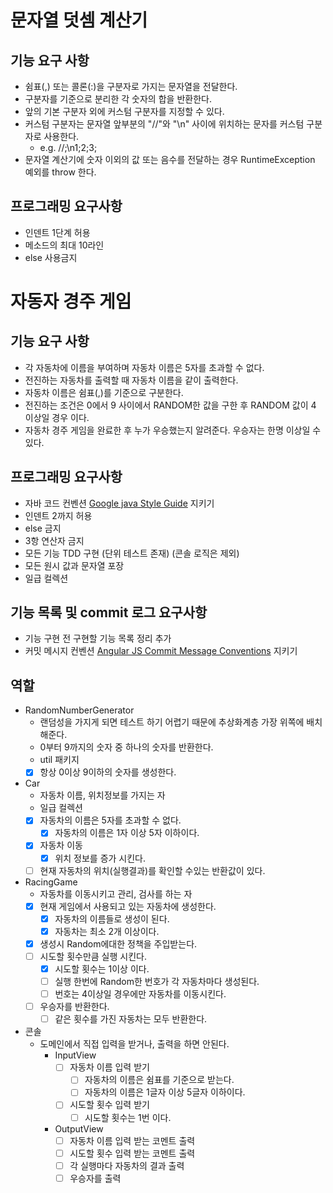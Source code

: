 # 문자열 덧셈 계산기

## 기능 요구 사항

- 쉼표(,) 또는 콜론(:)을 구분자로 가지는 문자열을 전달한다.
- 구분자를 기준으로 분리한 각 숫자의 합을 반환한다.
- 앞의 기본 구분자 외에 커스텀 구분자를 지정할 수 있다.
- 커스텀 구분자는 문자열 앞부분의 "//"와 "\n" 사이에 위치하는 문자를 커스텀 구분자로 사용한다.
  - e.g. //;\n1;2;3;
- 문자열 계산기에 숫자 이외의 값 또는 음수를 전달하는 경우 RuntimeException 예외를 throw 한다.

## 프로그래밍 요구사항

- 인덴트 1단계 허용
- 메소드의 최대 10라인
- else 사용금지

# 자동자 경주 게임

## 기능 요구 사항

- 각 자동차에 이름을 부여하며 자동차 이름은 5자를 초과할 수 없다.
- 전진하는 자동차를 출력할 때 자동차 이름을 같이 출력한다.
- 자동차 이름은 쉼표(,)를 기준으로 구분한다.
- 전진하는 조건은 0에서 9 사이에서 RANDOM한 값을 구한 후 RANDOM 값이 4 이상일 경우 이다.
- 자동차 경주 게임을 완료한 후 누가 우승했는지 알려준다. 우승자는 한명 이상일 수 있다.

## 프로그래밍 요구사항

- 자바 코드 컨벤션 [Google java Style Guide](https://google.github.io/styleguide/javaguide.html) 지키기
- 인덴트 2까지 허용
- else 금지
- 3항 연산자 금지
- 모든 기능 TDD 구현 (단위 테스트 존재) (콘솔 로직은 제외)
- 모든 원시 값과 문자열 포장
- 일급 컬렉션

## 기능 목록 및 commit 로그 요구사항

- 기능 구현 전 구현할 기능 목록 정리 추가
- 커밋 메시지 컨벤션 [Angular JS Commit Message Conventions](https://gist.github.com/stephenparish/9941e89d80e2bc58a153) 지키기

## 역할

- RandomNumberGenerator
  - 랜덤성을 가지게 되면 테스트 하기 어렵기 때문에 추상화계층 가장 위쪽에 배치해준다.
  - 0부터 9까지의 숫자 중 하나의 숫자를 반환한다.
  - util 패키지
  - [x] 항상 0이상 9이하의 숫자를 생성한다.

- Car
  - 자동차 이름, 위치정보를 가지는 자 
  - 일급 컬렉션
  - [x] 자동차의 이름은 5자를 초과할 수 없다.
    - [x] 자동차의 이름은 1자 이상 5자 이하이다.
  - [x] 자동차 이동
    - [x] 위치 정보를 증가 시킨다.
  - [ ] 현재 자동차의 위치(실행결과)를 확인할 수있는 반환값이 있다.

- RacingGame
  - 자동차를 이동시키고 관리, 검사를 하는 자
  - [x] 현재 게임에서 사용되고 있는 자동차에 생성한다.
    - [x] 자동차의 이름들로 생성이 된다.
    - [x] 자동차는 최소 2개 이상이다.
  - [x] 생성시 Random에대한 정책을 주입받는다.
  - [ ] 시도할 횟수만큼 실행 시킨다.
    - [x] 시도할 횟수는 1이상 이다.
    - [ ] 실행 한번에 Random한 번호가 각 자동차마다 생성된다.
    - [ ] 번호는 4이상일 경우에만 자동차를 이동시킨다.
  - [ ] 우승자를 반환한다.
    - [ ] 같은 횟수를 가진 자동차는 모두 반환한다.
    
- 콘솔
  - 도메인에서 직접 입력을 받거나, 출력을 하면 안된다.
    - InputView
      - [ ] 자동차 이름 입력 받기
        - [ ] 자동차의 이름은 쉼표를 기준으로 받는다.
        - [ ] 자동차의 이름은 1글자 이상 5글자 이하이다.
      - [ ] 시도할 횟수 입력 받기
        - [ ] 시도할 횟수는 1번 이다.
    - OutputView
      - [ ] 자동차 이름 입력 받는 코멘트 출력
      - [ ] 시도할 횟수 입력 받는 코멘트 출력
      - [ ] 각 실행마다 자동차의 결과 출력
      - [ ] 우승자를 출력